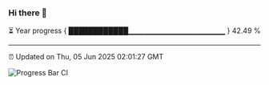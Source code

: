 ### Hi there 👋

⏳ Year progress { ████████████▁▁▁▁▁▁▁▁▁▁▁▁▁▁▁▁▁▁ } 42.49 %

---

⏰ Updated on Thu, 05 Jun 2025 02:01:27 GMT

![Progress Bar CI](https://github.com/ZhaoGui/ZhaoGui/workflows/Progress%20Bar%20CI/badge.svg)
